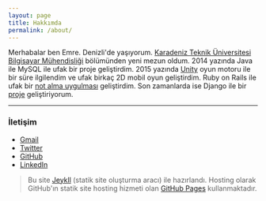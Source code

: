 ```yaml
---
layout: page
title: Hakkımda
permalink: /about/
---
```


<amp-img width="626" height="392" layout="responsive" src="/assets/images/anonymous-censored-mask.jpg"></amp-img>

Merhabalar ben Emre. Denizli'de yaşıyorum. [Karadeniz Teknik Üniversitesi Bilgisayar Mühendisliği](http://www.ktu.edu.tr/bilgisayar) bölümünden yeni mezun oldum. 2014 yazında Java ile MySQL ile ufak bir proje geliştirdim. 2015 yazında [Unity](https://unity3d.com/) oyun motoru ile bir süre ilgilendim ve ufak birkaç 2D mobil oyun geliştirdim. Ruby on Rails ile ufak bir [not alma uygulması](https://github.com/emredurukn/ufak-notlar) geliştirdim. Son zamanlarda ise Django ile bir [proje](https://github.com/emredurukn/music-shop) geliştiriyorum.

----
### İletişim

- [Gmail](mailto:durukan.emre93@gmail.com)
- [Twitter](https://twitter.com/emredurukn)
- [GitHub](https://github.com/emredurukn)
- [LinkedIn](https://www.linkedin.com/in/emredurukn/)


> Bu site [Jeykll](https://jekyllrb.com/) (statik site oluşturma aracı) ile hazırlandı. Hosting olarak GitHub'ın statik site hosting hizmeti olan [GitHub Pages](https://pages.github.com/) kullanmaktadır.

